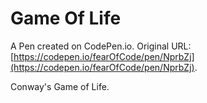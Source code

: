 # Game Of Life

A Pen created on CodePen.io. Original URL: [https://codepen.io/fearOfCode/pen/NprbZj](https://codepen.io/fearOfCode/pen/NprbZj).

Conway's Game of Life.
